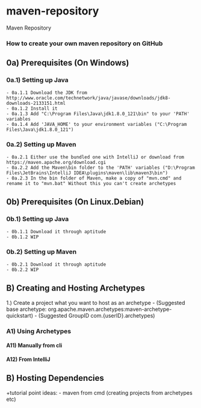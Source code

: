 # maven-repository
Maven Repository

### How to create your own maven repository on GitHub

## 0a) Prerequisites (On Windows)

### 0a.1) Setting up Java
	- 0a.1.1 Download the JDK from http://www.oracle.com/technetwork/java/javase/downloads/jdk8-downloads-2133151.html
	- 0a.1.2 Install it
	- 0a.1.3 Add "C:\Program Files\Java\jdk1.8.0_121\bin" to your 'PATH' variables
	- 0a.1.4 Add 'JAVA_HOME' to your environment variables ("C:\Program Files\Java\jdk1.8.0_121")

### 0a.2) Setting up Maven
	- 0a.2.1 Either use the bundled one with IntelliJ or download from https://maven.apache.org/download.cgi
	- 0a.2.2 Add the Maven\bin folder to the 'PATH' variables ("D:\Program Files\JetBrains\IntelliJ IDEA\plugins\maven\lib\maven3\bin")
	- 0a.2.3 In the bin folder of Maven, make a copy of "mvn.cmd" and rename it to "mvn.bat" Without this you can't create archetypes

## 0b) Prerequisites (On Linux.Debian)

### 0b.1) Setting up Java
	- 0b.1.1 Download it through aptitude
	- 0b.1.2 WIP

### 0b.2) Setting up Maven
	- 0b.2.1 Download it through aptitude
	- 0b.2.2 WIP

## B) Creating and Hosting Archetypes

1.) Create a project what you want to host as an archetype
	- (Suggested base archetype: org.apache.maven.archetypes:maven-archetype-quickstart)
	- (Suggested GroupID com.{userID}.archetypes)


### A1) Using Archetypes

#### A11) Manually from cli

#### A12) From IntelliJ

## B) Hosting Dependencies



+tutorial point ideas:
 	- maven from cmd (creating projects from archetypes etc)